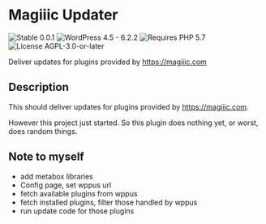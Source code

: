 # Magiiic Updater

![Stable 0.0.1](https://badgen.net/badge/Stable/0.0.1/00aa00)
![WordPress 4.5 - 6.2.2](https://badgen.net/badge/WordPress/4.5%20-%206.2.2/3858e9)
![Requires PHP 5.7](https://badgen.net/badge/PHP/5.7/7884bf)
![License AGPL-3.0-or-later](https://badgen.net/badge/License/AGPL-3.0-or-later/552b55)

Deliver updates for plugins provided by https://magiiic.com

## Description

This should deliver updates for plugins provided by https://magiiic.com.

However this project just started. So this plugin does nothing yet, or worst, does random things.

## Note to myself

- add metabox libraries
- Config page, set wppus url
- fetch available plugins from wppus
- fetch installed plugins, filter those handled by wppus
- run update code for those plugins

